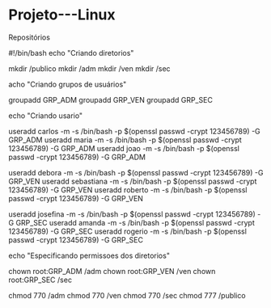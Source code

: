 # Projeto---Linux
Repositórios

#!/bin/bash
echo "Criando diretorios"

mkdir /publico
mkdir /adm
mkdir /ven
mkdir /sec

acho "Criando grupos de usuários"

groupadd GRP_ADM
groupadd GRP_VEN
groupadd GRP_SEC

echo "Criando usario"

useradd carlos -m -s /bin/bash -p $(openssl passwd -crypt 123456789) -G GRP_ADM
useradd maria -m -s /bin/bash -p $(openssl passwd -crypt 123456789) -G GRP_ADM
useradd joao -m -s /bin/bash -p $(openssl passwd -crypt 123456789) -G GRP_ADM

useradd debora -m -s /bin/bash -p $(openssl passwd -crypt 123456789) -G GRP_VEN
useradd sebastiana -m -s /bin/bash -p $(openssl passwd -crypt 123456789) -G GRP_VEN
useradd roberto -m -s /bin/bash -p $(openssl passwd -crypt 123456789) -G GRP_VEN

useradd josefina -m -s /bin/bash -p $(openssl passwd -crypt 123456789) -G GRP_SEC
useradd amanda -m -s /bin/bash -p $(openssl passwd -crypt 123456789) -G GRP_SEC
useradd rogerio -m -s /bin/bash -p $(openssl passwd -crypt 123456789) -G GRP_SEC

echo "Especificando permissoes dos diretorios"

chown root:GRP_ADM /adm
chown root:GRP_VEN /ven
chown root:GRP_SEC /sec

chmod 770 /adm
chmod 770 /ven
chmod 770 /sec
chmod 777 /publico
